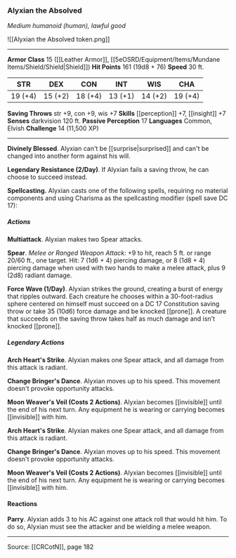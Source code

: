 ### Alyxian the Absolved
_Medium humanoid (human), lawful good_

![[Alyxian the Absolved token.png]]


---

**Armor Class** 15 ([[Leather Armor]], [[5eOSRD/Equipment/Items/Mundane Items/Shield/Shield|Shield]])
**Hit Points** 161 (19d8 + 76)
**Speed** 30 ft.

| STR     | DEX     | CON     | INT     | WIS     | CHA     |
|---------|---------|---------|---------|---------|---------|
| 19 (+4) | 15 (+2) | 18 (+4) | 13 (+1) | 14 (+2) | 19 (+4) |

**Saving Throws** str +9, con +9, wis +7
**Skills** [[perception]] +7, [[insight]] +7
**Senses** darkvision 120 ft.
**Passive Perception** 17
**Languages** Common, Elvish
**Challenge** 14 (11,500 XP)

---

**Divinely Blessed**. Alyxian can't be [[surprise|surprised]] and can't be changed into another form against his will.

**Legendary Resistance (2/Day)**. If Alyxian fails a saving throw, he can choose to succeed instead.

**Spellcasting.** Alyxian casts one of the following spells, requiring no material components and using Charisma as the spellcasting modifier (spell save DC 17):

##### Actions
**Multiattack**. Alyxian makes two Spear attacks.

**Spear**. _Melee or Ranged Weapon Attack:_ +9 to hit, reach 5 ft. or range 20/60 ft., one target. Hit: 7 (1d6 + 4) piercing damage, or 8 (1d8 + 4) piercing damage when used with two hands to make a melee attack, plus 9 (2d8) radiant damage.

**Force Wave (1/Day)**. Alyxian strikes the ground, creating a burst of energy that ripples outward. Each creature he chooses within a 30-foot-radius sphere centered on himself must succeed on a DC 17 Constitution saving throw or take 35 (10d6) force damage and be knocked [[prone]]. A creature that succeeds on the saving throw takes half as much damage and isn't knocked [[prone]].

##### Legendary Actions
**Arch Heart's Strike**. Alyxian makes one Spear attack, and all damage from this attack is radiant.

**Change Bringer's Dance**. Alyxian moves up to his speed. This movement doesn't provoke opportunity attacks.

**Moon Weaver's Veil (Costs 2 Actions)**. Alyxian becomes [[invisible]] until the end of his next turn. Any equipment he is wearing or carrying becomes [[invisible]] with him.

**Arch Heart's Strike**. Alyxian makes one Spear attack, and all damage from this attack is radiant.

**Change Bringer's Dance**. Alyxian moves up to his speed. This movement doesn't provoke opportunity attacks.

**Moon Weaver's Veil (Costs 2 Actions)**. Alyxian becomes [[invisible]] until the end of his next turn. Any equipment he is wearing or carrying becomes [[invisible]] with him.

#### Reactions
**Parry**. Alyxian adds 3 to his AC against one attack roll that would hit him. To do so, Alyxian must see the attacker and be wielding a melee weapon.


---

Source: [[CRCotN]], page 182